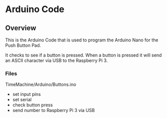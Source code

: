 # Arduino Code 

## Overview 
This is the Arduino Code that is used to program the Arduino Nano for the Push Button Pad. 

It checks to see if a button is pressed. When a button is pressed it will send an ASCII character via USB to the Raspberry Pi 3. 

### Files

TimeMachine/Arduino/Buttons.ino

- set input pins
- set serial
- check button press
- send number to Raspberry Pi 3 via USB
